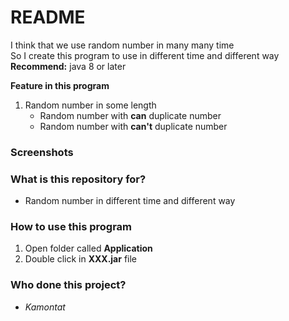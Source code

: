 # README #

I think that we use random number in many many time<br>
So I create this program to use in different time and different way <br>
**Recommend:** java 8 or later

**Feature in this program**
1) Random number in some length
    - Random number with **can** duplicate number
    - Random number with **can't** duplicate number

### Screenshots ###


### What is this repository for? ###

- Random number in different time and different way

### How to use this program ###

1) Open folder called **Application**
2) Double click in **XXX.jar** file

### Who done this project? ###

- *Kamontat*